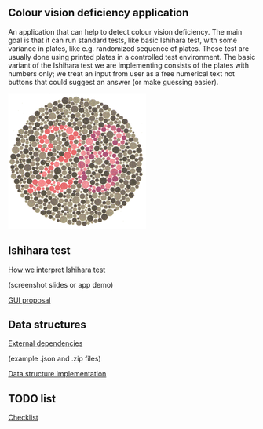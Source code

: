## Colour vision deficiency application ##
An application that can help to detect colour vision deficiency. The main goal is that it can run standard tests, like basic Ishihara test, with some variance in plates, like e.g. randomized sequence of plates. Those test are usually done using printed plates in a controlled test environment. The basic variant of the Ishihara test we are implementing consists of the plates with numbers only; we treat an input from user as a free numerical text not buttons that could suggest an answer (or make guessing easier). 

![example_plate](https://github.com/tomme87/imt3673-project-wiki/blob/master/16.gif)


## Ishihara test ##

[How we interpret Ishihara test](https://github.com/tomme87/imt3673-project-wiki/blob/master/Ishihara%20test%20intrpretation.md)

(screenshot slides or app demo)

[GUI proposal](https://github.com/tomme87/imt3673-project-wiki/blob/master/GUI.md)

## Data structures ##
[External dependencies](https://github.com/tomme87/imt3673-project-wiki/blob/master/External%20dependencies.md)

(example .json and .zip files)

[Data structure implementation](https://github.com/tomme87/imt3673-project-wiki/blob/master/Implementation.md)

## TODO list ##
[Checklist](https://github.com/tomme87/imt3673-project-wiki/blob/master/checklist.md)
